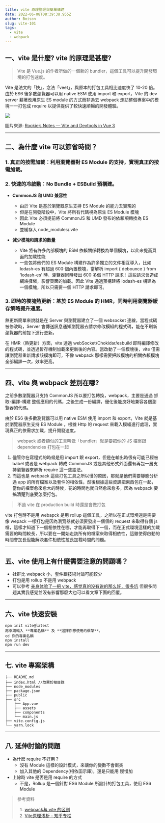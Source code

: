 ```yaml
---
title: vite 原理整理與簡單構建
date: 2022-06-08T08:39:38.955Z
author: Boison
slug: vite-101
tags:
  - vite
  - webpack
---
```


## 一、vite 是什麼? vite 的原理是甚麼?
> Vite 是 Vue.js 的作者所做的一個新的 bundler，這個工具可以提升開發環境的打包速度。


Vite 是法文的「快」，念法「veet」，與原本的打包工具相比速度快了 10-20 倍。由於 ES6 後多數瀏覽器可以用 native ESM 使用 import 和 export，Vite 的 dev server 藉著改用原生 ES module 的方式而非過去 webpack 走訪整個專案中的模塊一一打包成 require 以提供提供了較快速順暢的開發體驗。



![](https://miro.medium.com/max/1400/1*0I9lYgKHoA04CaVg3ArfEg.jpeg)

圖片來源: [Rookie’s Notes — Vite and Devtools in Vue 3](https://jerrylin.blog/rookies-notes-vite-and-devtools-in-vue-3-7c7c08066ccf)





---
## 二、為什麼 vite 可以節省時間？
### 1. 真正的按需加載：利用瀏覽器對 ES Module 的支持，實現真正的按需加載。
### 2. 快速的冷啟動：No Bundle + ESBuild 預構建。

- **CommonJS 和 UMD 兼容性**
    - 由於 Vite 是基於瀏覽器原生支持 ES Module 的能力去實現的
    - 但是在開發階段中，Vite 將所有代碼視為原生 ES Module 模塊
    - 因此 Vite 必須提前將 CommonJS 和 UMD 發布的依賴項轉換為 ES Module
    - 並緩存入 node_modules/.vite

- **減少模塊和請求的數量**
    - Vite 將有許多內部模塊的 ESM 依賴關係轉換為單個模塊，以此來提高頁面的加載性能
    - 一些包將他們的 ES Module 構建作為許多獨立的文件相互導入，比如 lodash-es 有超過 600 個內置模塊，當解析 import { debounce } from ‘lodash-es’ 時，瀏覽器同時發出 600 多個 HTTP 請求！這些請求會造成網絡擁堵，影響頁面的加載。因此 Vite 通過預構建將 lodash-es 構建為一個模塊，所以只需要一個 HTTP 請求即可。


### 3. 即時的模塊熱更新：基於 ES Module 的 HMR，同時利用瀏覽器緩存策略提升速度。

熱更新簡單來說就是在 Server 與瀏覽器建立了一個 websocket 連線，當程式碼被修改時，Server 會傳送訊息通知瀏覽器去請求修改模組的程式碼，能在不刷新瀏覽器的前提下進行更新。

在 HMR（熱更新）方面，vite 透過 webSocket/Chokidar/esbuild 即時編譯修改的程式碼，並透過暫存機制加載來更新後的內容。當改動了一個模塊後，vite 僅需讓瀏覽器重新請求該模塊即可，不像 webpack 那樣需要把該模塊的相關依賴模塊全部編譯一次，效率更高。


---
## 四、vite 與 webpack 差別在哪?

之前多數瀏覽器只支持 CommonJS 所以要打包轉換，webpack，主要是通過 抓取-編譯-構建 整個應用的代碼，之後生成一份編譯，優化後能良好地兼容各個瀏覽器的代碼。


由於 ES6 後多數瀏覽器可以用 native ESM 使用 import 和 export，Vite 就是基於瀏覽器原生支持 ES Module ，根據 Http 的 request 來載入模組進行處理，實現真正的依需求加載，提升開發速度。

> webpack 或者類似的工具叫做「bundler」就是要把你的 JS 檔案跟 dependencies 打包在一起
1. 儘管你在寫程式的時候是用 import 跟 export，但是在輸出時很有可能已經被 babel 或者是 webpack 轉成 CommonJS 或是其他形式外面還有再包一層支持瀏覽器來解析 require 這一些語法。
2. 而這也是 webpack 這些打包工具之所以慢的原因，那就是他們需要靜態分析過 app 的所有檔案以及套件的相依性，然後根據這些資訊把東西包在一起，當你的檔案愈來愈大的時候，花的時間也就自然愈來愈多，因為 webpack 要搞清楚到底要怎麼打包。

> 不過 vite 在 production build 時還是會做打包

vite 打包時不是用 webapck 是用 rollup 這個工具，之所以在正式環境還是需要像 wepack 一樣打包是因為瀏覽器就必須要發出一個個的 request 來取得各個 js 檔，這樣才知道下一個相依性在哪，才能再取得下一個，而在正式環境這樣的加載需要的時間較長，所以要在一開始走訪所有的檔案來取得相依性，這雖使得啟動的時間會加長但能解決套件相依性拉長加載時間的問題。

---
## 五、vite 使用上有什麼需要注意的問題嗎？
- 社群比 webpack 小，套件跟技術討論可能較少
- 打包是用 rollup 不是用 webpack
- 可以參考 [亲身体验了一把 vite，感觉真的没有说的那么好，很多坑](https://segmentfault.com/a/1190000041057203) 但很多問題其實我感覺並沒有影響那麼大也可以看文章下面的回覆。

---
## 六、vite 快速安裝
```
npm init vite@latest
再來請輸入 **專案名稱** 及 **選擇你想使用的框架**。
cd 你的專案名稱
npm install
npm run dev
```
---
## 七. vite 專案架構
```
├── README.md
├── index.html //放置於根目錄
├── node_modules
├── package.json
├── public
├── src
│   ├── App.vue
│   ├── assets
│   ├── components
│   └── main.js 
├── vite.config.js
└── yarn.lock
```

---
## 八. 延伸討論的問題
- 為什麽 require 不好用？
    - 沒有 Module 這樣的設計模式，來讓你的變數不會衝突
    - 加入其他的 Dependency(相依函示庫)，還是只能用 <script></script> 慢慢加
- 上線時 vite 是否是用 require 的方式
    - 不是，Rollup 是一個針對 ES6 Module 所設計的打包工具，使用 ES6 Module



> 參考資料
> 1. [webpack与 vite 的区别](https://blog.csdn.net/qq_41189996/article/details/115718987)
> 2. [Vite原理浅析 - 知乎专栏](https://zhuanlan.zhihu.com/p/489213559)